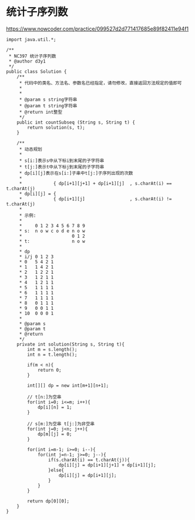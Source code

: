 # 统计子序列数
https://www.nowcoder.com/practice/099527d2d771417685e89f82411e94f1

    import java.util.*;
    
    /**
     * NC397 统计子序列数
     * @author d3y1
     */
    public class Solution {
        /**
         * 代码中的类名、方法名、参数名已经指定，请勿修改，直接返回方法规定的值即可
         *
         *
         * @param s string字符串
         * @param t string字符串
         * @return int整型
         */
        public int countSubseq (String s, String t) {
            return solution(s, t);
        }
    
        /**
         * 动态规划
         *
         * s[i:]表示s中从下标i到末尾的子字符串
         * t[j:]表示t中从下标j到末尾的子字符串
         * dp[i][j]表示在s[i:]子串中t[j:]子序列出现的次数
         *
         *            { dp[i+1][j+1] + dp[i+1][j]  , s.charAt(i) == t.charAt(j)
         * dp[i][j] = {
         *            { dp[i+1][j]                 , s.charAt(i) != t.charAt(j)
         *
         * 示例:
         *
         *     0 1 2 3 4 5 6 7 8 9
         * s:  n o w c o d e n o w
         *                   0 1 2
         * t:                n o w
         *
         * dp
         * i/j 0 1 2 3
         * 0   5 4 2 1
         * 1   1 4 2 1
         * 2   1 2 2 1
         * 3   1 2 1 1
         * 4   1 2 1 1
         * 5   1 1 1 1
         * 6   1 1 1 1
         * 7   1 1 1 1
         * 8   0 1 1 1
         * 9   0 0 1 1
         * 10  0 0 0 1
         *
         * @param s
         * @param t
         * @return
         */
        private int solution(String s, String t){
            int m = s.length();
            int n = t.length();
    
            if(m < n){
                return 0;
            }
    
            int[][] dp = new int[m+1][n+1];
    
            // t[n:]为空串
            for(int i=0; i<=m; i++){
                dp[i][n] = 1;
            }
    
            // s[m:]为空串 t[j:]为非空串
            for(int j=0; j<n; j++){
                dp[m][j] = 0;
            }
    
            for(int i=m-1; i>=0; i--){
                for(int j=n-1; j>=0; j--){
                    if(s.charAt(i) == t.charAt(j)){
                        dp[i][j] = dp[i+1][j+1] + dp[i+1][j];
                    }else{
                        dp[i][j] = dp[i+1][j];
                    }
                }
            }
    
            return dp[0][0];
        }
    }
    

